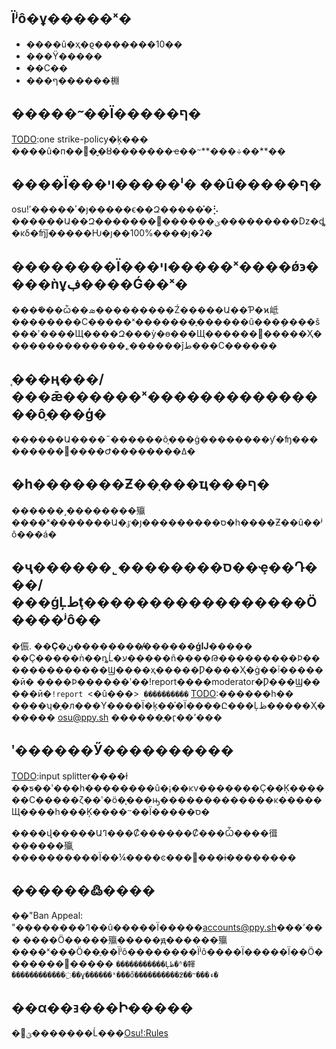 ## Ϊʲô�ұ�����ˣ�
-	����û�ҳ�ϱ�������10��
-	���Ÿ�����
-	��С��
-	���ף������棩

## �����ᱻ��Ϊ�����ף�


[TODO]:one strike-policy�ķ���
����û�п��޵�̬�ȣ�������ҽ��ᱻ**���÷��**��

## ����Ϊ���ױ�����ˡ� ��û�����ף�

osu!ʹ�����˹�ȷ�����ϵ��Զ�����̽�⡣
������Ա��Զ�������ؽ������׷���������ǲ�ȡ�κδ�ʩ֮ǰ�����Ƕ�ȷ��100%����ȷ�ʡ�

## ��������Ϊ���ױ�����ˣ����ǿ϶����ǹұڣ����Ǵ��ˣ�
[TODO]:Ǳ�ڵ���������
����ܺ��ѽ��ܣ���������Ź�����Ա��Ƥ�ϰ岻��������С�����ˣ�������֪������û���ܱ����š���ʹ����Щ����Զ���ỳ�ɵ���Щ������׽�����Ҳ��������������˿������ĵط���С������

## ֤���ң���/���ǣ������ˣ���������������ô֪���ģ�
������Ա����˵������ô֤���ġ��������ƴ�ʩ���������޷����Ժ��������ߡ�

## �һ�������Ƶ��֤���ҵ���ף�
������˼��������㱻����ˣ�������Ա�ٷְ�ȷ���������ס�һ����Ƶ��û��ʲô���á�

## �ҷ������˾��������ס��ҿ��Դ���/���ǵĻطţ�����������������Ӧ����ʲô��
�侲.
**��Ҫ�ڹ���������̸�����ǵĲ�����**
��Ҫ�����ǹ��ȵĹ�ע�����ñ����Թ���������Ϸ��
�����������Ϣ����ҳ�����Ƿ����Ҳ�ġ��ٱ������ӣ�
����Ϸ������ʹ��!report����moderator�Ƿ���Ϣ��
���ӣ�`!report `<�û���>` ����������`
[TODO]:������һ��
����ʮ�ָ�л���Υ����Ϊ�ķ��֡�Ϊ����Ը���Ļظ�����Ҳ������ osu@ppy.sh ������ֱ�ӷ��ʼ���

## ʹ������Ӳ����������
[TODO]:input splitter����ɫ
��ƽ��ʹ���һ��������û�¡��κν�������Ҫ��Ķ������С�����ζ��ʹ�ö�̨���ԣ�������������κ�����Щ����һ���Ķ����ᱻ��Ϊ�����ס�

����վ�����Աߣ���Ȼ������Ȼ���Ѽ����㣬������㱻ָ����������Ϊ��¼����ͼ���԰���ɨ��������

## ������߷����
��"Ban Appeal: <username>"��������ߣ��û�����Ϊ�����accounts@ppy.sh���ʼ���
����Ӧ�����㱻�����ԭ������㱻����ˣ���Ӧ��֪��Ϊʲô��������Ϊʲô����Ϊ�����Ϊ��Ӧ�������⵽�����
`�����������Ļظ�ʱ�䡣������������߲��ұ������ˣ���ô֮����������߶��ᱻ���ء�`

## ��α��ⱻ���Ի�����
�򵥵ؿ�������Ĺ���[Osu!:Rules](Osu!:Rules "wikilink")
